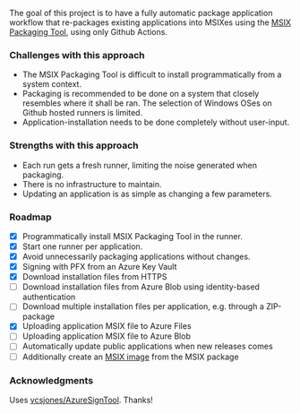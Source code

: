 The goal of this project is to have a fully automatic package application workflow that re-packages existing applications into MSIXes using the [MSIX Packaging Tool](https://learn.microsoft.com/en-us/windows/msix/packaging-tool/create-an-msix-overview), using only Github Actions.

### Challenges with this approach
 - The MSIX Packaging Tool is difficult to install programmatically from a system context. 
 - Packaging is recommended to be done on a system that closely resembles where it shall be ran. The selection of Windows OSes on Github hosted runners is limited.
 - Application-installation needs to be done completely without user-input.

### Strengths with this approach
 - Each run gets a fresh runner, limiting the noise generated when packaging.
 - There is no infrastructure to maintain.
 - Updating an application is as simple as changing a few parameters.

### Roadmap
- [X] Programmatically install MSIX Packaging Tool in the runner.
- [X] Start one runner per application.
- [X] Avoid unnecessarily packaging applications without changes.
- [X] Signing with PFX from an Azure Key Vault
- [X] Download installation files from HTTPS
- [ ] Download installation files from Azure Blob using identity-based authentication
- [ ] Download multiple installation files per application, e.g. through a ZIP-package
- [X] Uploading application MSIX file to Azure Files
- [ ] Uploading application MSIX file to Azure Blob
- [ ] Automatically update public applications when new releases comes
- [ ] Additionally create an [MSIX image](https://learn.microsoft.com/en-us/azure/virtual-desktop/app-attach-create-msix-image?tabs=cim) from the MSIX package

### Acknowledgments 
Uses [vcsjones/AzureSignTool](https://github.com/vcsjones/AzureSignTool). Thanks!